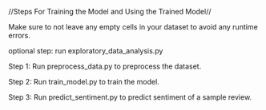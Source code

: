//Steps For Training the Model and Using the Trained Model//

Make sure to not leave any empty cells in your dataset to avoid any runtime errors.

optional step: run exploratory_data_analysis.py

Step 1: Run preprocess_data.py to preprocess the dataset.

Step 2: Run train_model.py to train the model.

Step 3: Run predict_sentiment.py to predict sentiment of a sample review.
